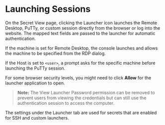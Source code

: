 [title]: # (Launching Sessions)
[tags]: # (XXX)
[priority]: # (40)

# Launching Sessions

On the Secret View page, clicking the Launcher icon launches the Remote Desktop, PuTTy, or custom session directly from the browser or log into the website. The mapped text fields are passed to the launcher for automatic authentication. 

If the machine is set for Remote Desktop, the console launches and allows the machine to be specified from the RDP dialog. 

If the Host is set to `<user>`, a prompt asks for the specific machine before launching the PuTTy session. 

For some browser security levels, you might need to click **Allow** for the launcher application to open.

> **Note:** The View Launcher Password permission can be removed to prevent users from viewing the credentials but can still use the authentication session to access the computer.

The settings under the Launcher tab are used for secrets that are enabled for SSH and custom launchers.
